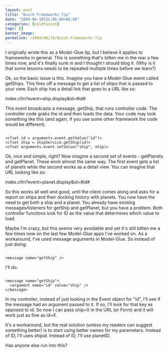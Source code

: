 ```yaml
---
layout: post
title: "Quick Frameworks Tip"
date: "2009-06-19T21:06:00+06:00"
categories: [coldfusion]
tags: []
banner_image: 
permalink: /2009/06/19/Quick-Frameworks-Tip
---
```


I originally wrote this as a Model-Glue tip, but I believe it applies to frameworks in general. This is something that's bitten me in the rear a few times now, and it's finally sunk in and I thought I should blog it. (Why is it that some lessons needs to be repeated multiple times before we learn?)
<!--more-->
Ok, so the basic issue is this. Imagine you have a Model-Glue event called getShips. This fires off a message to get a list of ships that is passed to your view. Each ship has a detail link that goes to a URL like so:

index.cfm?event=ship.display&id=#id#

This event broadcasts a message, getShip, that runs controller code. The controller code grabs the id and then loads the data. Your code may look something like this (and again, if you use some other framework the code would be different).

<code>
&lt;cfset id = arguments.event.getValue("id")&gt;
&lt;cfset ship = shipService.getShip(id)&gt;
&lt;cfset arguments.event.setValue("ship", ship)&gt;
</code>

Ok, nice and simple, right? Now imagine a second set of events - getPlanets and getPlanet. These work almost the same way. The first event gets a list of planets while the second works as a detail view. You can imagine that URL looking like so:

index.cfm?event=planet.display&id=#id#

So this works all well and good, until the client comes along and asks for a report on ships and their docking history with planets. You now have the need to get both a ship and a planet. You already have existing messages/listeners for getShip and getPlanet, but you have a problem. Both controller functions look for ID as the value that determines which value to load.

Maybe I'm crazy, but this seems very avoidable and yet it's still bitten me a few times now on the last few Model-Glue apps I've worked on. As a workaround, I've used message arguments in Model-Glue. So instead of just doing:

<code>
&lt;message name="getShip" /&gt;
</code>

I'll do:

<code>
&lt;message name="getShip"&gt;
  &lt;argument name="id" value="ship" /&gt;
&lt;/message&gt;
</code>

In my controller, instead of just looking in the Event object for "id", I'll see if the message had an argument passed to it. If so, I'll look for that key as opposed to id. So now I can pass ship=X in the URL (or Form) and it will work just as fine as id=X.

It's a workaround, but the real solution (unless my readers can suggest something better) is to start using better names for my parameters. Instead of ID, I'll uses shipid. Instead of ID, I'll use planetID.

Has anyone else run into this?